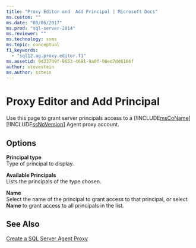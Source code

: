 ```yaml
---
title: "Proxy Editor and  Add Principal | Microsoft Docs"
ms.custom: ""
ms.date: "03/06/2017"
ms.prod: "sql-server-2014"
ms.reviewer: ""
ms.technology: ssms
ms.topic: conceptual
f1_keywords: 
  - "sql12.ag.proxy.editor.f1"
ms.assetid: 9d33749f-9653-4691-9a0f-06ed7dd6166f
author: stevestein
ms.author: sstein
---
```

# Proxy Editor and  Add Principal
  Use this page to grant server principals access to a [!INCLUDE[msCoName](../../includes/msconame-md.md)] [!INCLUDE[ssNoVersion](../../includes/ssnoversion-md.md)] Agent proxy account.  
  
## Options  
 **Principal type**  
 Type of principal to display.  
  
 **Available Principals**  
 Lists the principals of the type chosen.  
  
 **Name**  
 Select the name of the principal to grant access to that principal, or select **Name** to grant access to all principals in the list.  
  
## See Also  
 [Create a SQL Server Agent Proxy](create-a-sql-server-agent-proxy.md)  
  
  
